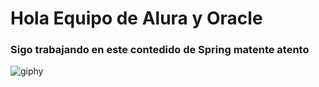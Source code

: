 <h1> Hola Equipo de Alura y Oracle </h1>

<h3> Sigo trabajando en este contedido de Spring matente atento </h3>

![giphy](https://github.com/jorge040/Alura-Oracle-One/assets/46494068/b64f2efd-edc6-4f48-b6db-98bd3a8a28ad)
